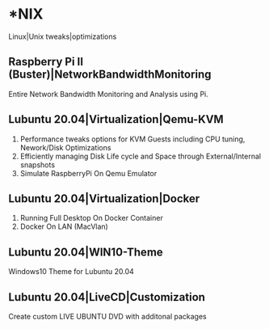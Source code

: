 # *NIX

Linux|Unix tweaks|optimizations

## Raspberry Pi II (Buster)|NetworkBandwidthMonitoring

Entire Network Bandwidth Monitoring and Analysis using Pi.

## Lubuntu 20.04|Virtualization|Qemu-KVM

1. Performance tweaks options for KVM Guests including CPU tuning, Nework/Disk Optimizations
2. Efficiently managing Disk Life cycle and Space through External/Internal snapshots
3. Simulate RaspberryPi On Qemu Emulator

## Lubuntu 20.04|Virtualization|Docker

1. Running Full Desktop On Docker Container
2. Docker On LAN (MacVlan)

## Lubuntu 20.04|WIN10-Theme

Windows10 Theme for Lubuntu 20.04 

## Lubuntu 20.04|LiveCD|Customization

Create custom LIVE UBUNTU DVD with additonal packages
